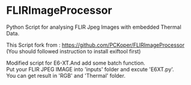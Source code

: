# FLIRImageProcessor
Python Script for analysing FLIR Jpeg Images with embedded Thermal Data.

This Script fork from : https://github.com/PCKoper/FLIRImageProcessor  
(You should followed instruction to install exiftool first)  
  
Modified script for E6-XT.And add some batch function.  
Put your FLIR JPEG IMAGE into 'inputs' folder and excute 'E6XT.py'.  
You can get result in 'RGB' and 'Thermal' folder.  
